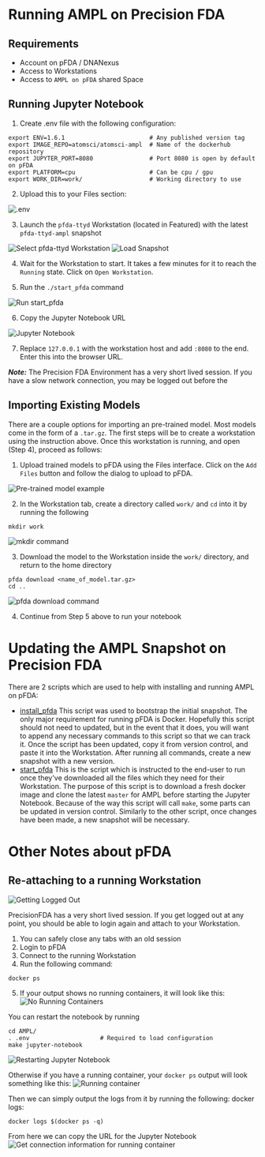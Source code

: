 # Running AMPL on Precision FDA

## Requirements

- Account on pFDA / DNANexus
- Access to Workstations
- Access to `AMPL on pFDA` shared Space

## Running Jupyter Notebook

1. Create .env file with the following configuration:

```shell
export ENV=1.6.1                        # Any published version tag
export IMAGE_REPO=atomsci/atomsci-ampl  # Name of the dockerhub repository
export JUPYTER_PORT=8080                # Port 8080 is open by default on pFDA
export PLATFORM=cpu                     # Can be cpu / gpu
export WORK_DIR=work/                   # Working directory to use
```

2. Upload this to your Files section:

![.env](https://i.imgur.com/Jw8BLVp.png)

3. Launch the `pfda-ttyd` Workstation (located in Featured) with the latest `pfda-ttyd-ampl` snapshot

![Select pfda-ttyd Workstation](https://i.imgur.com/AOKH9dZ.png)
![Load Snapshot](https://i.imgur.com/xoveFH2.png)

4. Wait for the Workstation to start. It takes a few minutes for it to reach the `Running` state. Click on `Open Workstation`.

5. Run the `./start_pfda` command

![Run start_pfda](https://imgur.com/pAh8GQG.png)

6. Copy the Jupyter Notebook URL

![Jupyter Notebook](https://i.imgur.com/PuXkrmx.png)

7. Replace `127.0.0.1` with the workstation host and add `:8080` to the end. Enter this into the browser URL.

**_Note:_** The Precision FDA Environment has a very short lived session. If you have a slow network connection, you may be logged out before the

## Importing Existing Models

There are a couple options for importing an pre-trained model. Most models come in the form of a `.tar.gz`. The first steps will be to create a workstation using the instruction above. Once this workstation is running, and open (Step 4), proceed as follows:

1. Upload trained models to pFDA using the Files interface. Click on the `Add Files` button and follow the dialog to upload to pFDA.

![Pre-trained model example](https://i.imgur.com/W7rfzaD.png)

2. In the Workstation tab, create a directory called `work/` and `cd` into it by running the following

```
mkdir work
```

![mkdir command](https://i.imgur.com/4Xq9WPc.png)

3. Download the model to the Workstation inside the `work/` directory, and return to the home directory

```
pfda download <name_of_model.tar.gz>
cd ..
```

![pfda download command](https://i.imgur.com/lvbYRRi.png)

4. Continue from Step 5 above to run your notebook

# Updating the AMPL Snapshot on Precision FDA

There are 2 scripts which are used to help with installing and running AMPL on pFDA:

- [install_pfda](./install_pfda)
  This script was used to bootstrap the initial snapshot. The only major requirement for running pFDA is Docker. Hopefully this script should not need to updated, but in the event that it does, you will want to append any necessary commands to this script so that we can track it. Once the script has been updated, copy it from version control, and paste it into the Workstation. After running all commands, create a new snapshot with a new version.
- [start_pfda](./start_pfda)
  This is the script which is instructed to the end-user to run once they've downloaded all the files which they need for their Workstation. The purpose of this script is to download a fresh docker image and clone the latest `master` for AMPL before starting the Jupyter Notebook. Because of the way this script will call `make`, some parts can be updated in version control. Similarly to the other script, once changes have been made, a new snapshot will be necessary.

# Other Notes about pFDA

## Re-attaching to a running Workstation

![Getting Logged Out](https://imgur.com/UqxlHay.png)

PrecisionFDA has a very short lived session. If you get logged out at any point, you should be able to login again and attach to your Workstation.

1. You can safely close any tabs with an old session
2. Login to pFDA
3. Connect to the running Workstation
4. Run the following command:

```shell
docker ps
```

5.  If your output shows no running containers, it will look like this:
    ![No Running Containers](https://imgur.com/I7qNx2K.png)

You can restart the notebook by running

```shell
cd AMPL/
. .env                    # Required to load configuration
make jupyter-notebook
```

![Restarting Jupyter Notebook](https://imgur.com/WV41mJq.png)

Otherwise if you have a running container, your `docker ps` output will look something like this:
![Running container](https://imgur.com/noyeNUM.png)

Then we can simply output the logs from it by running the following:
docker logs:

```
docker logs $(docker ps -q)
```

From here we can copy the URL for the Jupyter Notebook
![Get connection information for running container](https://imgur.com/DKz11Ri.png)
